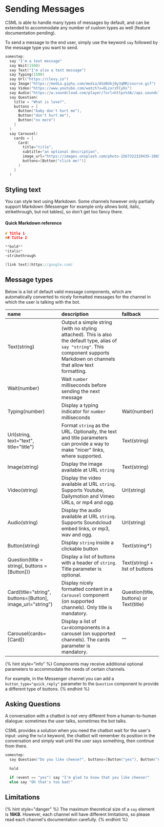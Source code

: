# Sending Messages

CSML is able to handle many types of messages by default, and can be extended to accommodate any number of custom types as well \(feature documentation pending\).

To send a message to the end user, simply use the keyword `say` followed by the message type you want to send. 

```cpp
somestep:
  say "I'm a text message"
  say Wait(1500)
  say Text("I'm also a text message")
  say Typing(1500)
  say Url("https://clevy.io")
  say Image("https://media.giphy.com/media/ASd0Ukj0y3qMM/source.gif")
  say Video("https://www.youtube.com/watch?v=DLzxrzFCyOs")
  say Audio("https://w.soundcloud.com/player/?url=https%3A//api.soundcloud.com/tracks/253508261")
  say Question(
    title = "What is love?",
    buttons = [
      Button("baby don't hurt me"),
      Button("don't hurt me"),
      Button("no more")
    ]
  )
  say Carousel(
    cards = [
      Card(
        title="title",
        subtitle="an optional description",
        image_url="https://images.unsplash.com/photo-1567322329435-28658f2958c4",
        buttons=[Button("click me!")]
      )
    ]
  )
```

## Styling text

You can style text using Markdown. Some channels however only partially support Markdown \(Messenger for example only allows bold, italic, strikethrough, but not tables\), so don't get too fancy there.

#### Quick Markdown reference

```cpp
# Title 1
## Title 2

**bold**
*italic*
~strikethrough

[link text](https://google.com)
```

## Message types

Below is a list of default valid message components, which are automatically converted to nicely formatted messages for the channel in which the user is talking with the bot.

| name | description | fallback |
| :--- | :--- | :--- |
| Text\(string\) | Output a simple string \(with no styling attached\). This is also the default type, alias of `say "string"`. This component supports Markdown on channels that allow text formatting. |  |
| Wait\(number\) | Wait `number` milliseconds before sending the next message |  |
| Typing\(number\) | Display a typing indicator for `number` milliseconds | Wait\(number\) |
| Url\(string, text="text", title="title"\) | Format `string` as the URL. Optionally, the text and title parameters can provide a way to make "nicer" links, where supported. | Text\(string\) |
| Image\(string\) | Display the image available at URL `string` | Text\(string\) |
| Video\(string\) | Display the video available at URL `string`. Supports Youtube, Dailymotion and Vimeo URLs, or mp4 and ogg. | Url\(string\) |
| Audio\(string\) | Display the audio available at URL `string`. Supports Soundcloud embed links, or mp3, wav and ogg. | Url\(string\) |
| Button\(string\) | Display `string` inside a clickable button | Text\(string\*\) |
| Question\(title = string\(, buttons = \[Button\]\)\) | Display a list of buttons with a header of `string`. Title parameter is optional. | Text\(string\) + list of buttons |
| Card\(title="string", buttons=\[Button\], image\_url="string"\) | Display nicely formatted content in a `Carousel` component \(on supported channels\). Only title is mandatory. | Question\(title, buttons\) or Text\(title\) |
| Carousel\(cards=\[Card\]\) | Display a list of `Card`components in a carousel \(on supported channels\). The cards parameter is mandatory. | \_\_ |

{% hint style="info" %}
Components may receive additional optional parameters to accommodate the needs of certain channels.

For example, in the Messenger channel you can add a `button_type="quick_reply"` parameter to the `Question` component to provide a different type of buttons.
{% endhint %}

## Asking Questions

A conversation with a chatbot is not very different from a human-to-human dialogue: sometimes the user talks, sometimes the bot talks.

CSML provides a solution when you need the chatbot wait for the user's input: using the `hold` keyword, the chatbot will remember its position in the conversation and simply wait until the user says something, then continue from there.

```cpp
somestep:
  say Question("Do you like cheese?", buttons=[Button("yes"), Button("no")])
  
  hold

  if (event == "yes") say "I'm glad to know that you like cheese!"
  else say "Oh that's too bad!"
```

## Limitations

{% hint style="danger" %}
The maximum theoretical size of a `say` element is **16KB**. However, each channel will have different limitations, so please read each channel's documentation carefully.
{% endhint %}


